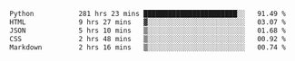 <!--START_SECTION:waka-->

```txt
Python           281 hrs 23 mins ███████████████████████░░   91.49 %
HTML             9 hrs 27 mins   ▓░░░░░░░░░░░░░░░░░░░░░░░░   03.07 %
JSON             5 hrs 10 mins   ▒░░░░░░░░░░░░░░░░░░░░░░░░   01.68 %
CSS              2 hrs 48 mins   ▒░░░░░░░░░░░░░░░░░░░░░░░░   00.92 %
Markdown         2 hrs 16 mins   ▒░░░░░░░░░░░░░░░░░░░░░░░░   00.74 %
```

<!--END_SECTION:waka-->
